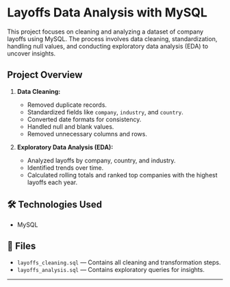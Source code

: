 # Layoffs Data Analysis with MySQL

This project focuses on cleaning and analyzing a dataset of company layoffs using MySQL. The process involves data cleaning, standardization, handling null values, and conducting exploratory data analysis (EDA) to uncover insights.

## Project Overview

1. **Data Cleaning:**
   - Removed duplicate records.
   - Standardized fields like `company`, `industry`, and `country`.
   - Converted date formats for consistency.
   - Handled null and blank values.
   - Removed unnecessary columns and rows.

2. **Exploratory Data Analysis (EDA):**
   - Analyzed layoffs by company, country, and industry.
   - Identified trends over time.
   - Calculated rolling totals and ranked top companies with the highest layoffs each year.

## 🛠️ Technologies Used

- MySQL

## 📂 Files

- `layoffs_cleaning.sql` — Contains all cleaning and transformation steps.
- `layoffs_analysis.sql` — Contains exploratory queries for insights.

---
